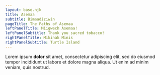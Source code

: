 ```yaml
---
layout: base.njk
title: Asemaa
subtitle: Bimaadiziwin
pageTitle: The Paths of Asemaa
leftPanelTitle: Miigwech Asemaa!
leftPanelSubtitle: Thank you sacred tobacco!
rightPanelTitle: Mikinak Minis
rightPanelSubtitle: Turtle Island
---
```

Lorem ipsum **dolor** sit amet, consectetur adipiscing elit, sed do eiusmod tempor incididunt ut labore et dolore magna aliqua. Ut enim ad minim veniam, quis nostrud.
